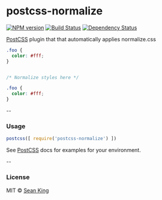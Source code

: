 # postcss-normalize 
[![NPM version][npm-image]][npm-url] [![Build Status][travis-image]][travis-url] [![Dependency Status][daviddm-image]][daviddm-url]

[PostCSS] plugin that that automatically applies normalize.css

```css
.foo {
  color: #fff;
}
```

```css

/* Normalize styles here */

.foo {
  color: #fff;
}
```

--

### Usage

```js
postcss([ require('postcss-normalize') ])
```

See [PostCSS] docs for examples for your environment.

--

### License

MIT © [Sean King](https://twitter.com/seaneking)

[npm-image]: https://badge.fury.io/js/postcss-normalize.svg
[npm-url]: https://npmjs.org/package/postcss-normalize
[travis-image]: https://travis-ci.org/seaneking/postcss-normalize.svg?branch=master
[travis-url]: https://travis-ci.org/seaneking/postcss-normalize
[daviddm-image]: https://david-dm.org/seaneking/postcss-normalize.svg?theme=shields.io
[daviddm-url]: https://david-dm.org/seaneking/postcss-normalize
[PostCSS]: https://github.com/postcss/postcss

